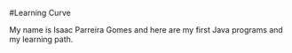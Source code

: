 #Learning Curve

My name is Isaac Parreira Gomes and here are my first Java programs and my learning path.
